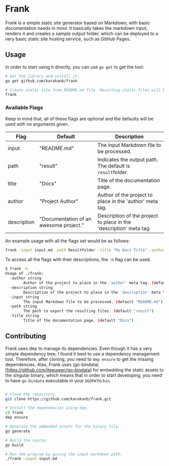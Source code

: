 # Frank

Frank is a simple static site generator based on Markdown, with basic documentation needs in mind. It basically takes the markdown input, renders it and creates a sample output folder, which can be deployed to a very basic static site hosting service, such as GitHub Pages.

## Usage

In order to start using it directly, you can use `go get` to get the tool:
```bash
# Get the library and install it.
go get github.com/karakanb/frank

# Create static site from README.md file. Resulting static files will be in result/ folder.
frank
```

### Available Flags

Keep in mind that, all of these flags are optional and the defaults will be used with no arguments given.

| Flag         | Default                                | Description                                                        |
|--------------|----------------------------------------|--------------------------------------------------------------------|
| input       | "README.md"                            | The input Markdown file to be processed.                           |
| path        | "result"                                 | Indicates the output path. The default is `result`folder.          |
| title       | "Docs"                                 | Title of the documentation page.                                   |
| author      | "Project Author"                       | Author of the project to place in the 'author' meta tag.           |
| description | "Documentation of an awesome project." | Description of the project to place in the 'description' meta tag. |

An example usage with all the flags set would be as follows:
```bash
frank -input input.md -path ResultFolder -title "My Docs Title" -author "Document Author" -description "Such an amazing project"
```

To access all the flags with their descriptions, the `-h` flag can be used.

```bash
$ frank -h
Usage of ./frank:
  -author string
    	Author of the project to place in the 'author' meta tag. (default "Project Author")
  -description string
    	Description of the project to place in the 'description' meta tag. (default "Documentation of an awesome project.")
  -input string
    	The input Markdown file to be processed. (default "README.md")
  -path string
    	The path to export the resulting files. (default "result")
  -title string
    	Title of the documentation page. (default "Docs")
```

## Contributing

Frank uses dep to manage its dependencies. Even though it has a very simple dependency tree, I found it best to use a dependency management tool. Therefore, after cloning, you need to `dep ensure` to get the missing dependencies. Also, Frank uses (go-bindata)[https://github.com/jteeuwen/go-bindata] for embedding the static assets to the singular binary, which means that in order to start developing, you need to have `go-bindata` executable in your `$GOPATH/bin`.

```sh

# Clone the repository.
git clone https://github.com/karakanb/frank.git

# Install the dependencies using dep.
cd frank
dep ensure

# Generate the embedded assets for the binary file.
go generate

# Build the source.
go build

# Run the program by giving the input markdown path.
./frank -input input.md
```
